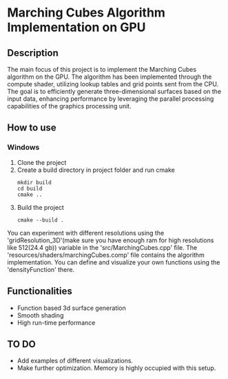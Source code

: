 # Marching Cubes Algorithm Implementation on GPU 
## Description 
The main focus of this project is to implement the Marching Cubes algorithm on the GPU. The algorithm has been implemented through the compute shader, utilizing lookup tables and grid points sent from the CPU. The goal is to efficiently generate three-dimensional surfaces based on the input data, enhancing performance by leveraging the parallel processing capabilities of the graphics processing unit.


## How to use
### Windows
1. Clone the project 
2. Create a build directory in project folder and run cmake
   ```
   mkdir build
   cd build
   cmake ..
   ```
3. Build the project
   ```
   cmake --build .
   ``` 

You can experiment with different resolutions using the 'gridResolution_3D'(make sure you have enough ram for high resolutions like 512(24.4 gb)) variable in the 'src/MarchingCubes.cpp' file.
The 'resources/shaders/marchingCubes.comp' file contains the algorithm implementation. You can define and visualize your own functions using the 'densityFunction' there.

## Functionalities
- Function based 3d surface generation
- Smooth shading
- High run-time performance 


## TO DO 
- Add examples of different visualizations. 
- Make further optimization. Memory is highly occupied with this setup.




